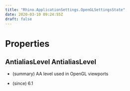```yaml
---
title: "Rhino.ApplicationSettings.OpenGLSettingsState"
date: 2020-03-10 09:24:55Z
draft: false
---
```


# Properties
## AntialiasLevel AntialiasLevel
- (summary) 
     AA level used in OpenGL viewports
     
- (since) 6.1
